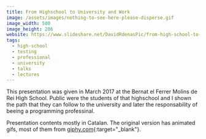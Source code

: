 ```yaml
---
title: From Highschool to University and Work
image: /assets/images/nothing-to-see-here-please-disperse.gif
image_width: 500
image_height: 286
website: https://www.slideshare.net/DavidRdenasPic/from-high-school-to-university-and-work
tags:
  - high-school
  - testing
  - professional
  - university
  - talks
  - lectures
---
```


This presentation was given in March 2017 at the Bernat el Ferrer Molins de Rei High School.
Public were the students of that highschool and I shown the path that they can follow to the university and later
the responsability of beeing a programming professinal.

Presentation contents mostly in Catalan. 
The original version has animated gifs, most of them from [giphy.com](http://giphy.com){:target="_blank"}.
